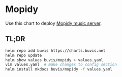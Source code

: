 # Mopidy

Use this chart to deploy [Mopidy music server](https://mopidy.com/).

## TL;DR

``` bash
helm repo add buvis https://charts.buvis.net
helm repo update
helm show values buvis/mopidy > values.yaml
vim values.yaml  # make changes to config section
helm install mkdocs buvis/mopidy -f values.yaml
```
